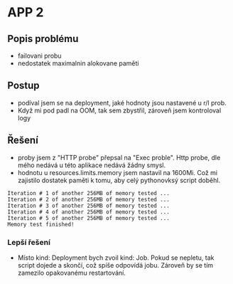 # APP 2

## Popis problému

* failovani probu
* nedostatek maximalnin alokovane paměti

## Postup

* podíval jsem se na deployment, jaké hodnoty jsou nastavené u r/l prob.
* Když mi pod padl na OOM, tak sem zbystřil, zároveň jsem kontroloval logy

## Řešení

* proby jsem z "HTTP probe" přepsal na "Exec proble". Http probe, dle mého nedává u této aplikace nedává žádny smysl.
* hodnotu u resources.limits.memory jsem nastavil na 1600Mi. Což mi zajistilo dostatek paměti k tomu, aby celý pythonovksý script doběhl.

```log
Iteration # 1 of another 256MB of memory tested ...
Iteration # 2 of another 256MB of memory tested ...
Iteration # 3 of another 256MB of memory tested ...
Iteration # 4 of another 256MB of memory tested ...
Iteration # 5 of another 256MB of memory tested ...
Memory test finished!
```

### Lepší řešení

* Místo kind: Deployment bych zvoil kind: Job. Pokud se nepletu, tak script dojede a skončí, což spíše odpovídá jobu. Zároveň by se tím zamezilo opakovanému restartování.
